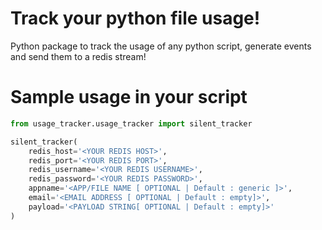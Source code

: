 # Track your python file usage!
Python package to track the usage of any python script, generate events and send them to a redis stream!

# Sample usage in your script

```python
from usage_tracker.usage_tracker import silent_tracker

silent_tracker(
    redis_host='<YOUR REDIS HOST>',
    redis_port='<YOUR REDIS PORT>',
    redis_username='<YOUR REDIS USERNAME>',
    redis_password='<YOUR REDIS PASSWORD>',
    appname='<APP/FILE NAME [ OPTIONAL | Default : generic ]>',
    email='<EMAIL ADDRESS [ OPTIONAL | Default : empty]>',
    payload='<PAYLOAD STRING[ OPTIONAL | Default : empty]>'
)
```